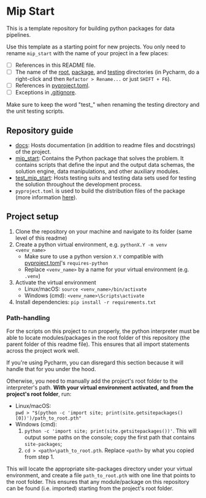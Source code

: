 # Mip Start
This is a template repository for building python packages for data pipelines.

Use this template as a starting point for new projects. You only need to 
rename `mip_start` with the name of your project in a few places:
- [ ] References in this README file.
- [ ] The name of the [root](../mip_start), [package](mip_start), and
  [testing](test_mip_start) directories (in Pycharm, do a right-click and 
  then  `Refactor > Rename...` or just `SHIFT + F6`).
- [ ] References in [pyproject.toml](pyproject.toml).
- [ ] Exceptions in [.gitignore](.gitignore).

Make sure to keep the word "test_" when renaming the testing directory 
and the unit testing scripts.

## Repository guide
- [docs](docs): Hosts documentation (in addition to readme files and docstrings)
  of the project.
- [mip_start](mip_start): Contains the Python package that solves the 
  problem.
  It contains scripts that define the input and the output data schemas, the 
  solution engine, data manipulations, and other auxiliary modules.
- [test_mip_start](test_mip_start): Hosts testing suits and testing data 
  sets used for testing the solution throughout the development process.
- `pyproject.toml` is used to build the distribution files 
  of the package (more information [here](https://github.com/mipwise/mip-go/blob/main/6_deploy/1_distribution_package/README.md)).

## Project setup

1. Clone the repository on your machine and navigate to its folder (same level of this readme)
2. Create a python virtual environment, e.g. `pythonX.Y -m venv <venv_name>`  
    - Make sure to use a python version `X.Y` compatible with [pyproject.toml](pyproject.toml)'s `requires-python`
    - Replace `<venv_name>` by a name for your virtual environment (e.g. `.venv`)
3. Activate the virtual environment
    - Linux/macOS: `source <venv_name>/bin/activate`
    - Windows (cmd): `<venv_name>\Scripts\activate`
4. Install dependencies: `pip install -r requirements.txt`

### Path-handling

For the scripts on this project to run properly, the python interpreter must be able to locate modules/packages in the root folder of this repository (the parent folder of this readme file). This ensures that all import statements across the project work well.

If you're using Pycharm, you can disregard this section because it will handle that for you under the hood.

Otherwise, you need to manually add the project's root folder to the interpreter's path. **With your virtual environment activated, and from the project's root folder**, run:  
- Linux/macOS:  
`pwd > "$(python -c 'import site; print(site.getsitepackages()[0])')/path_to_root.pth"`
- Windows (cmd):  
    1. `python -c 'import site; print(site.getsitepackages())'`. This will output some paths on the console; copy the first path that contains `site-packages`;
    2. `cd > <path>\path_to_root.pth`. Replace `<path>` by what you copied from step 1.

This will locate the appropriate site-packages directory under your virtual environment, and create a file `path_to_root.pth` with one line that points to the root folder. This ensures that any module/package on this repository can be found (i.e. imported) starting from the project's root folder.

